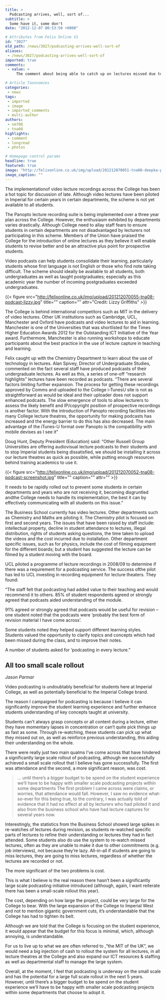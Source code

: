 ```yaml
---
title: >
  Podcasting arrives, well, sort of...
subtitle: >
  Some have it, some don't
date: "2012-12-07 00:53:50 +0000"

# Attributes from Felix Online V1
id: "3027"
old_path: /news/3027/podcasting-arrives-well-sort-of
aliases:
 - /news/3027/podcasting-arrives-well-sort-of
imported: true
comments:
 - value: >
     The comment about being able to catch up on lectures missed due to illness or job interviews is a valid one. With students vying for industrial work placements having to miss multiple lectures it will be invaluable.,can they please hurry up with this? for those of us living at home with parents, travelling 45-60 minutes each way for one or 2 lectures sometimes isn't worth it. not everyone can afford to live out, and this would save a lot of time.

# Article Taxonomies
categories:
 - news
tags:
 - imported
 - image
 - imported_comments
 - multi-author
authors:
 - nm708
 - tna08
highlights:
 - comment
 - longread
 - photos

# Homepage control params
headline: true
featured: true
image: "http://felixonline.co.uk/img/upload/201212070051-tna08-deepka-podcast.jpg"
image_caption: ""
---
```


The implementationof video lecture recordings across the College has been a hot topic for discussion of late. Although video lectures have been piloted in Imperial for certain years in certain departments, the scheme is not yet available to all students.

The Panopto lecture recording suite is being implemented over a three year plan across the College. However, the enthusiasm exhibited by departments varies drastically. Although College need to allay staff fears to ensure students in certain departments are not disadvantaged by lecturers not participating in this scheme. Members of the Union have praised the College for the introduction of online lectures as they believe it will enable students to revise better and be an attractive plus point for prospective students.

Video podcasts can help students consolidate their learning, particularly students whose first language is not English or those who find note taking difficult. The scheme should ideally be available to all students, both undergraduates as well as taught postgraduates; especially as this academic year the number of incoming postgraduates exceeded undergraduates.

{{< figure src="http://felixonline.co.uk/img/upload/201212070055-tna08-podcast-lizzy.jpg" title="" caption="" attr="Credit: Lizzy Griffiths" >}}

The College is behind international competitors such as MIT in the delivery of video lectures. Other UK institutions such as Cambridge, UCL, Manchester and Oxford have podcasts and video lectures to aid in learning. Manchester is one of the Universities that was shortlisted for the Times Higher Education Awards 2012 for the Outstanding ICT Initiative of the Year award. Furthermore, Manchester is also running workshops to educate participants about the best practice in the use of lecture capture in teaching and learning.

Felix caught up with the Chemistry Department to learn about the use of technology in lectures. Alan Spivey, Director of Undergraduate Studies, commented on the fact several staff have produced podcasts of their undergraduate lectures. As well as this, a series of one-off “research highlights” lectures have been recorded as podcasts. “There are several factors limiting further expansion. The process for getting these recordings approved by Comms and uploaded to the College i-TunesU site is not as straightforward as would be ideal and their uploader does not support enhanced podcasts. The slow emergence of tools to allow lecturers to assess the likely benefit and IP/copyright position of prospective recordings is another factor. With the introduction of Panopto recording facilities into many College lecture theatres, the opportunity for making podcasts has increased and the energy barrier to do this has also decreased. The main advantage of the iTunes-U format over Panopto is the compatibility with mobile devises as I see it”

Doug Hunt, Deputy President (Education) said: “Other Russell Group Universities are offering audiovisual lecture podcasts to their students and to stop Imperial students being dissatisfied, we should be installing it across our lecture theatres as quick as possible, while putting enough resources behind training academics to use it.

{{< figure src="http://felixonline.co.uk/img/upload/201212070052-tna08-podcast-screenshot.jpg" title="" caption="" attr="" >}}

It needs to be rapidly rolled out to prevent some students in certain departments and years who are not receiving it, becoming disgruntled andthe College needs to handle its implementation, the best it can by effectively communicating with all students on this issue.”

The Business School currently has video lectures. Other departments such as Chemistry and Maths are piloting it. The Chemistry pilot is focused on first and second years. The issues that have been raised by staff include: intellectual property, decline in student attendance to lectures, illegal distribution, rights of students asking questions, the time taken to upload the videos and the cost incurred due to installation. Other department specific issues, such as for physics, include the cost of filming equipment for the different boards; but a student has suggested the lecture can be filmed by a student moving with the board.

UCL piloted a programme of lecture recordings in 2008/09 to determine if there was a requirement for a podcasting service. The success ofthe pilot has led to UCL investing in recording equipment for lecture theaters. They found:

“The staff felt that podcasting had added value to their teaching and would recommend it to others.
 85% of student respondents agreed or strongly agreed that podcasts aided understanding of the module.

91% agreed or strongly agreed that podcasts would be useful for revision – one student noted that the podcasts were ‘probably the best form of revision material I have come across’.

Some students noted they helped support different learning styles.
 Students valued the opportunity to clarify topics and concepts which had been missed during the class, and to improve their notes.

A number of students asked for ‘podcasting in every lecture.”
## All too small scale rollout
_Jason Parmar_

Video podcasting is undoubtably beneficial for students here at Imperial College, as well as potentially beneficial to the Imperial College brand.

The reason I campaigned for podcasting is because I believe it can significantly improve the student learning experience and further enhance students understanding of key concepts taught at university.

Students can’t always grasp concepts or all content during a lecture, either they have momentary lapses in concentration or can’t quite pick things up as fast as some. Through re-watching, these students can pick up what they missed out on, as well as reinforce previous understanding, this aiding their understanding on the whole.

There were really just two main qualms I’ve come across that have hindered a significantly large scale rollout of podcasting, although we successfully achieved a small scale rollout that I believe has gone successfully. The first was attendance and the second, a more significant reason, was cost.
> ... until there’s a bigger budget to be spend on the student experience we’ll have to be happy with smaller scale podcasting projects within some departments
The first problem I came across were claims, or worries, that attendance would fall. However, I saw no evidence what-so-ever for this being true, to the contrary, I was actually told of evidence that it had no effect at all by lecturers who had piloted it and also from the business school who have had lecture captures for several years now.

Interestingly, the statistics from the Business School showed large spikes in re-watches of lectures during revision, as students re-watched specific parts of lectures to refine their understanding or lectures they had in fact attended. Some students also do use the system to re-watch missed lectures, often as they are unable to make it due to other commitments (e.g. job interviews), not because they’re lazy. All-in-all if students are going to miss lectures, they are going to miss lectures, regardless of whether the lectures are recorded or not.

The more significant of the two problems is cost.

This is what I believe is the real reason there hasn’t been a significantly large scale podcasting initiative introduced (although, again, I want reiterate there has been a small-scale rollout this year).

The cost, depending on how large the project, could be very large for the College to bear.
 With the large expansion of the College to Imperial West and not to mention gigantic government cuts, it’s understandable that the College has had to tighten its belt.

Although we are told that the College is focusing on the student experience, it would appear that the budget for this focus is minimal, which, although annoying, is understandable.

For us to live up to what we are often referred to ,“the MIT of the UK”, we would need a big injection of cash to rollout the system for all lectures, in all lecture theatres at the College and also expand our ICT resources & staffing as well as departmental staff to manage the large system.

Overall, at the moment, I feel that podcasting is underway on the small scale and has the potential for a large full scale rollout in the next 5 years. However, until there’s a bigger budget to be spend on the student experience we’ll have to be happy with smaller scale podcasting projects within some departments that choose to adopt it.
